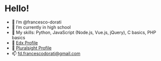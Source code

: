 # Hello!
- 👋 I’m @francesco-dorati
- 🌱 I’m currently in high school
- 📖 My skills: Python, JavaScript (Node.js, Vue.js, jQuery), C basics, PHP basics
- 📘 [Edx Profile](https://profile.edx.org/u/francescodorati)
- 📕 [Pluralsight Profile](https://app.pluralsight.com/profile/francescodorati)
- 📫 fd.francescodorati@gmail.com
